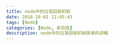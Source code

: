 ```yaml
---
title: node中的垃圾回收机制
date: 2018-10-01 11:45:43
tags: [Node]
categories: [Node, 未完成]
description: node中的垃圾回收机制简单的讲解
---
```

